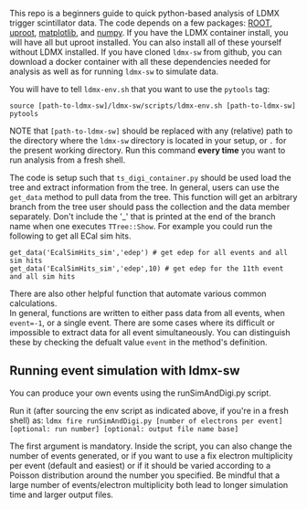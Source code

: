 This repo is a beginners guide to quick python-based analysis of LDMX trigger scintillator data. 
The code depends on a few packages: [ROOT](https://root.cern.ch/downloading-root), [uproot](https://github.com/scikit-hep/uproot#jagged-array-performance), [matplotlib](https://matplotlib.org/3.2.1/users/installing.html), and [numpy](https://numpy.org/install/). If you have 
the LDMX container install, you will have all but uproot installed.  You can also install all 
of these yourself without LDMX installed. If you have cloned `ldmx-sw` from github, you can download a docker container with all these dependencies needed for analysis as well as for running `ldmx-sw` to simulate data. 

You will have to tell `ldmx-env.sh` that you want to use the `pytools` tag:

`source [path-to-ldmx-sw]/ldmx-sw/scripts/ldmx-env.sh [path-to-ldmx-sw] pytools`

NOTE that `[path-to-ldmx-sw]` should be replaced with any (relative) path to the directory where the `ldmx-sw` directory is located in your setup, or `.` for the present working directory. Run this command **every time** you want to run analysis from a fresh shell.

The code is setup such that `ts_digi_container.py` should be used load the tree and
extract information from the tree. In general, users can use the `get_data`
method to pull data from the tree. This function will get an arbitrary branch from 
the tree user should pass the collection and the data member separately.  Don't include
the '_' that is printed at the end of the branch name when one executes `TTree::Show`.
For example you could run the following to get all ECal sim hits.  

```
get_data('EcalSimHits_sim','edep') # get edep for all events and all sim hits
get_data('EcalSimHits_sim','edep',10) # get edep for the 11th event and all sim hits
```

There are also other helpful function that automate various common calculations.  
In general, functions are written to either pass data from all events, when `event=-1`,
or a single event.  There are some cases where its difficult or impossible to extract 
data for all event simultaneously.  You can distinguish these by checking the defualt
value `event` in the method's definition.

## Running event simulation with ldmx-sw

You can produce your own events using the runSimAndDigi.py script.

Run it (after sourcing the env script as indicated above, if you're in a fresh shell) as:
`ldmx fire runSimAndDigi.py [number of electrons per event] [optional: run number] [optional: output file name base]`

The first argument is mandatory.
Inside the script, you can also change the number of events generated, or if you want to use a fix electron multiplicity per event (default and easiest) or if it should be varied according to a Poisson distribution around the number you specified. Be mindful that a large number of events/electron multiplicity both lead to longer simulation time and larger output files. 

